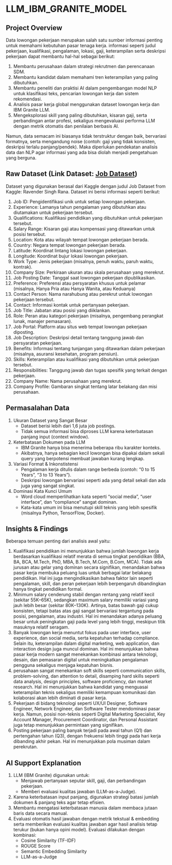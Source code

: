 # LLM_IBM_GRANITE_MODEL

## Project Overview

Data lowongan pekerjaan merupakan salah satu sumber informasi penting untuk memahami kebutuhan pasar tenaga kerja. informasi seperti judul pekerjaan, kualifikasi, pengalaman, lokasi, gaji, keterampilan serta deskripsi pekerjaan dapat membantu hal-hal sebagai berikut:
1. Membantu perusahaan dalam strategi rekrutmen dan perencanaan SDM.
2. Membantu kandidat dalam memahami  tren keterampilan yang paling dibutuhkan.
3. Membantu peneliti dan praktisi AI dalam pengembangan model NLP untuk klasifikasi teks, pencarian lowongan kerja dan sistem rekomendasi.
4. Analisis pasar kerja global menggunakan dataset lowongan kerja dan IBM Granite LLM.
5. Mengeksplorasi skill yang paling dibutuhkan, kisaran gaji, serta perbandingan antar profesi, sekaligus mengevaluasi performa LLM dengan metrik otomatis dan penilaian berbasis AI.

Namun, data semacam ini biasanya tidak terstruktur dengan baik, bervariasi formatnya, serta mengandung noise (contoh: gaji yang tidak konsisten, deskripsi terlalu panjang/pendek). Maka diperlukan pendekatan analisis data dan NLP agar informasi yang ada bisa diolah menjadi pengetahuan yang berguna.

## Raw Dataset (Link Dataset: [Job Dataset](https://www.kaggle.com/datasets/ravindrasinghrana/job-description-dataset/data))
Dataset yang digunakan berasal dari Kaggle dengan judul Job Dataset from Kaggle: Ravender Singh Rana. Dataset ini berisi informasi seperti berikut:
1. Job ID: Pengidentifikasi unik untuk setiap lowongan pekerjaan.
2. Experience: Lamanya tahun pengalaman yang dibutuhkan atau diutamakan untuk pekerjaan tersebut.
3. Qualifications: Kualifikasi pendidikan yang dibutuhkan untuk pekerjaan tersebut.
4. Salary Range: Kisaran gaji atau kompensasi yang ditawarkan untuk posisi tersebut.
5. Location: Kota atau wilayah tempat lowongan pekerjaan berada.
6. Country: Negara tempat lowongan pekerjaan berada.
7. Latitude: Koordinat lintang lokasi lowongan pekerjaan.
8. Longitude: Koordinat bujur lokasi lowongan pekerjaan.
9. Work Type: Jenis pekerjaan (misalnya, penuh waktu, paruh waktu, kontrak).
10. Company Size: Perkiraan ukuran atau skala perusahaan yang merekrut.
11. Job Posting Date: Tanggal saat lowongan pekerjaan dipublikasikan.
12. Preference: Preferensi atau persyaratan khusus untuk pelamar (misalnya, Hanya Pria atau Hanya Wanita, atau Keduanya)
13. Contact Person: Nama narahubung atau perekrut untuk lowongan pekerjaan tersebut.
14. Contact: Informasi kontak untuk pertanyaan pekerjaan.
15. Job Title: Jabatan atau posisi yang diiklankan.
16. Role: Peran atau kategori pekerjaan (misalnya, pengembang perangkat lunak, manajer pemasaran).
17. Job Portal: Platform atau situs web tempat lowongan pekerjaan diposting.
18. Job Description: Deskripsi detail tentang tanggung jawab dan persyaratan pekerjaan.
19. Benefits: Informasi tentang tunjangan yang ditawarkan dalam pekerjaan (misalnya, asuransi kesehatan, program pensiun).
20. Skills: Keterampilan atau kualifikasi yang dibutuhkan untuk pekerjaan tersebut.
21. Responsibilities: Tanggung jawab dan tugas spesifik yang terkait dengan pekerjaan.
22. Company Name: Nama perusahaan yang merekrut.
23. Company Profile: Gambaran singkat tentang latar belakang dan misi perusahaan.

## Permasalahan Data
1. Ukuran Dataset yang Sangat Besar
   * Dataset berisi lebih dari 1,6 juta job postings.
   * Tidak semua informasi bisa diproses LLM karena keterbatasan panjang input (context window).
2. Keterbatasan Dokumen pada LLM
   * IBM Granite hanya bisa menerima beberapa ribu karakter konteks.
   * Akibatnya, hanya sebagian kecil lowongan bisa dipakai dalam sekali query yang berpotensi membuat jawaban kurang lengkap.
3. Variasi Format & Inkonstistensi
   * Pengalaman kerja ditulis dalam range berbeda (contoh: “0 to 15 Years”, “3 to 13 Years”).
   * Deskripsi lowongan bervariasi seperti ada yang detail sekali dan ada juga yang sangat singkat.
5. Dominasi Kata Kunci Umum
   * Word cloud memperlihatkan kata seperti “social media”, “user interface”, dan “compliance” sangat dominan.
   * Kata-kata umum ini bisa menutupi skill teknis yang lebih spesifik (misalnya Python, TensorFlow, Docker).
     
## Insights & Findings
Beberapa temuan penting dari analisis awal yaitu:
1. Kualifikasi pendidikan ini menunjukkan bahwa jumlah lowongan kerja berdasarkan kualifikasi relatif merata di semua tingkat pendidikan (BBA, BA, BCA, M.Tech, PhD, MBA, B.Tech, M.Com, B.Com, MCA). Tidak ada jurusan atau gelar yang dominan secara signifikan, menandakan bahwa pasar kerja membuka peluang luas untuk berbagai latar belakang pendidikan. Hal ini juga mengindikasikan bahwa faktor lain seperti pengalaman, skill, dan peran pekerjaan lebih berpengaruh dibandingkan hanya tingkat pendidikan formal.
2. Minimum salary cenderung stabil dengan rentang yang relatif kecil (sekitar 55K–65K), sedangkan maximum salary memiliki variasi yang jauh lebih besar (sekitar 80K–130K). Artinya, batas bawah gaji cukup konsisten, tetapi batas atas gaji sangat bervariasi tergantung pada posisi, pengalaman, atau industri. Hal ini menandakan adanya peluang besar untuk peningkatan gaji pada level yang lebih tinggi, meskipun titik masuknya relatif seragam.
3. Banyak lowongan kerja menuntut fokus pada user interface, user experience, dan social media, serta kepatuhan terhadap compliance. Selain itu, keterampilan dalam digital marketing, web application, dan interaction design juga muncul dominan. Hal ini menunjukkan bahwa pasar kerja modern sangat menekankan kombinasi antara teknologi, desain, dan pemasaran digital untuk meningkatkan pengalaman pengguna sekaligus menjaga kepatuhan bisnis.
4. perusahaan sangat menekankan soft skills seperti communication skills, problem-solving, dan attention to detail, disamping hard skills seperti data analysis, design principles, software proficiency, dan market research. Hal ini menunjukkan bahwa kandidat yang menguasai keterampilan teknis sekaligus memiliki kemampuan komunikasi dan kolaborasi akan lebih diminati di pasar kerja.
5. Pekerjaan di bidang teknologi seperti UX/UI Designer, Software Engineer, Network Engineer, dan Software Tester mendominasi pasar kerja. Namun, posisi non-teknis seperti Digital Marketing Specialist, Key Account Manager, Procurement Coordinator, dan Personal Assistant juga tetap menunjukkan permintaan yang signifikan.
6. Posting pekerjaan paling banyak terjadi pada awal tahun (Q1) dan pertengahan tahun (Q3), dengan frekuensi lebih tinggi pada hari kerja dibanding akhir pekan. Hal ini menunjukkan pola musiman dalam perekrutan.


## AI Support Explanation
1. LLM (IBM Granite) digunakan untuk:
    * Menjawab pertanyaan seputar skill, gaji, dan perbandingan pekerjaan.
    * Memberi evaluasi kualitas jawaban (LLM-as-a-Judge).
2. Karena keterbatasan input panjang, digunakan strategi batasi jumlah dokumen & panjang teks agar tetap efisien.
3. Membantu mengatasi keterbatasan manusia dalam membaca jutaan baris data secara manual.
4. Evaluasi otomatis hasil jawaban dengan metrik tekstual & embedding serta memberikan evaluasi kualitas jawaban agar hasil analisis tetap terukur (bukan hanya opini model). Evaluasi dilakukan dengan kombinasi:
    * Cosine Similarity (TF-IDF)
    * ROUGE Score
    * Semantic Embedding Similarity
    * LLM-as-a-Judge
